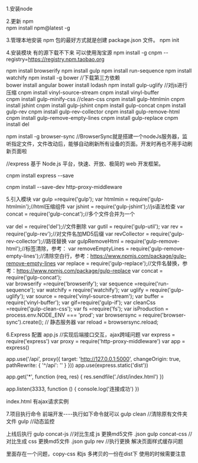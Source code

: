 
1.安装node

2.更新 npm   
npm install npm@latest -g

3.管理本地安装 npm 包的最好方式就是创建 package.json 文件。
npm init

4.安装模块
有的源下载不下来 可以使用淘宝源
npm install -g cnpm --registry=https://registry.npm.taobao.org

npm install browserify
npm install gulp
npm install run-sequence
npm install watchify
npm install -g bower //下载第三方依赖    
bower install  angular 
bower install  lodash
npm install gulp-uglify  //对js进行压缩
cnpm install vinyl-source-stream 
cnpm install vinyl-buffer  
cnpm install gulp-minify-css //clean-css
cnpm install  gulp-htmlmin
cnpm install  jshint
cnpm install  gulp-jshint
cnpm install  gulp-concat
cnpm install gulp-rev
cnpm install gulp-rev-collector
cnpm install gulp-remove-html
cnpm install gulp-remove-empty-lines
cnpm install gulp-replace
cnpm install  del

npm install -g browser-sync //BrowserSync就是搭建一个nodeJs服务器，监听指定文件，文件改动后，能够自动刷新所有设备的页面。开发时再也不用手动刷新页面啦

//express 基于 Node.js 平台，快速、开放、极简的 web 开发框架。

cnpm install express --save

cnpm install --save-dev http-proxy-middleware

5.引入模块
var gulp =require('gulp');
var htmlmin = require('gulp-htmlmin');//html压缩组件
var jshint = require('gulp-jshint');//js语法检查
var concat = require('gulp-concat');//多个文件合并为一个

var del = require('del');//文件删除
var gutil = require('gulp-util');
var rev = require('gulp-rev');//对文件名加MD5后缀
var revCollector = require('gulp-rev-collector');//路径替换
var gulpRemoveHtml = require('gulp-remove-html');//标签清除，参考：
var removeEmptyLines = require('gulp-remove-empty-lines');//清除空白行，参考：https://www.npmjs.com/package/gulp-remove-empty-lines
var replace = require('gulp-replace');//文件名替换，参考：https://www.npmjs.com/package/gulp-replace
var concat = require('gulp-concat');    
var browserify =require('browserify');
var sequence =require('run-sequence');
var watchify = require('watchify');
var uglify = require('gulp-uglify');
var source = require('vinyl-source-stream');
var buffer = require('vinyl-buffer');
var gif=require('gulp-if');
var cleanCss =require('gulp-clean-css');
var fs =require('fs');
var isProduction = process.env.NODE_ENV  === 'prod';
var browsersync = require('browser-sync').create();   // 静态服务器
var reload = browsersync.reload;


6.Express 配置 app.js   //实现后端接口交互，ajax跨域问题
var express = require('express')
var proxy = require('http-proxy-middleware')
var app = express()

app.use('/api', proxy({
  target: 'http://127.0.0.1:5000',
  changeOrigin: true,
  pathRewrite: {
    '^/api': ''
  }
}))
app.use(express.static('dist'))

app.get('*', function (req, res) {
  res.sendfile('./dist/index.html')
})

app.listen(3333, function () {
  console.log('连接成功')
})


index.html 有ajax请求实例

7.项目执行命令
前端开发----执行如下命令就可以
gulp clean  //清除原有文件夹文件
gulp        //动态监控

上线后执行
gulp concat-js    //对比生成 js 更换md5文件 .json
gulp concat-css     //对比生成 css 更换md5文件 .json
gulp rev   //执行更换  解决页面样式缓存问题

里面存在一个问题，copy-css 和js 多拷贝的一份在dist下 使用的时候需要注意
